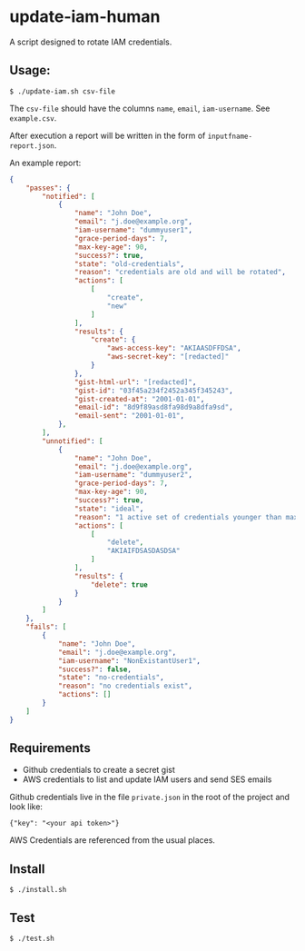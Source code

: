 # update-iam-human

A script designed to rotate IAM credentials.

## Usage:

    $ ./update-iam.sh csv-file

The `csv-file` should have the columns `name`, `email`, `iam-username`. See `example.csv`.

After execution a report will be written in the form of `inputfname-report.json`.

An example report:

```json
{
    "passes": {
        "notified": [
            {
                "name": "John Doe",
                "email": "j.doe@example.org",
                "iam-username": "dummyuser1",
                "grace-period-days": 7,
                "max-key-age": 90,
                "success?": true,
                "state": "old-credentials",
                "reason": "credentials are old and will be rotated",
                "actions": [
                    [
                        "create",
                        "new"
                    ]
                ],
                "results": {
                    "create": {
                        "aws-access-key": "AKIAASDFFDSA",
                        "aws-secret-key": "[redacted]"
                    }
                },
                "gist-html-url": "[redacted]",
                "gist-id": "03f45a234f2452a345f345243",
                "gist-created-at": "2001-01-01",
                "email-id": "8d9f89asd8fa98d9a8dfa9sd",
                "email-sent": "2001-01-01",
            },
        ],
        "unnotified": [
            {
                "name": "John Doe",
                "email": "j.doe@example.org",
                "iam-username": "dummyuser2",
                "grace-period-days": 7,
                "max-key-age": 90,
                "success?": true,
                "state": "ideal",
                "reason": "1 active set of credentials younger than max age of credentials",
                "actions": [
                    [
                        "delete",
                        "AKIAIFDSASDASDSA"
                    ]
                ],
                "results": {
                    "delete": true
                }
            }
        ]
    },
    "fails": [
        {
            "name": "John Doe",
            "email": "j.doe@example.org",
            "iam-username": "NonExistantUser1",
            "success?": false,
            "state": "no-credentials",
            "reason": "no credentials exist",
            "actions": []
        }
    ]
}
```

## Requirements

* Github credentials to create a secret gist
* AWS credentials to list and update IAM users and send SES emails

Github credentials live in the file `private.json` in the root of the project and look like:

    {"key": "<your api token>"}

AWS Credentials are referenced from the usual places.

## Install

    $ ./install.sh
    
## Test

    $ ./test.sh
